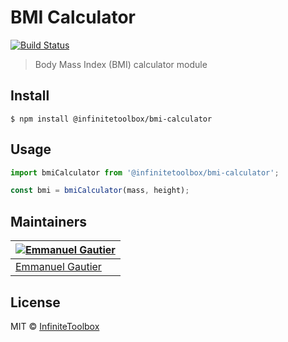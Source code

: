 # BMI Calculator

[![Build Status](https://travis-ci.org/infinitetoolbox/calculators.svg?branch=master)](https://travis-ci.org/infinitetoolbox/calculators)

> Body Mass Index (BMI) calculator module

## Install

```
$ npm install @infinitetoolbox/bmi-calculator
```

## Usage
```js
import bmiCalculator from '@infinitetoolbox/bmi-calculator';

const bmi = bmiCalculator(mass, height);
```

## Maintainers

[![Emmanuel Gautier](https://avatars0.githubusercontent.com/u/2765366?s=144)](https://www.emmanuelgautier.fr) |
--- |
[Emmanuel Gautier](https://www.emmanuelgautier.fr) |

## License

MIT © [InfiniteToolbox](https://calculators.infinitetoolbox.org)
